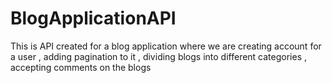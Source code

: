 # BlogApplicationAPI
This is API created for a blog application where we are creating account for a user , adding pagination to it , dividing blogs into different categories , accepting comments on the blogs
